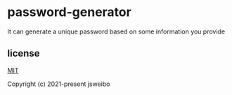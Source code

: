 # password-generator

It can generate a unique password based on some information you provide

## license

[MIT](https://opensource.org/licenses/MIT)

Copyright (c) 2021-present jsweibo

